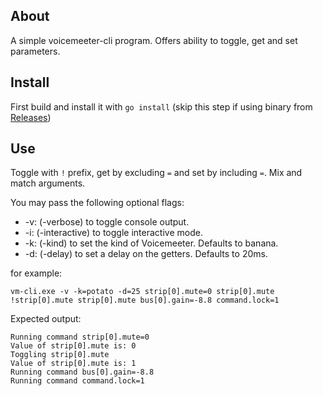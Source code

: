 ## About

A simple voicemeeter-cli program. Offers ability to toggle, get and set parameters.

## Install

First build and install it with `go install` (skip this step if using binary from [Releases](https://github.com/onyx-and-iris/voicemeeter/releases))

## Use

Toggle with `!` prefix, get by excluding `=` and set by including `=`. Mix and match arguments.

You may pass the following optional flags:

-   -v: (-verbose) to toggle console output.
-   -i: (-interactive) to toggle interactive mode.
-   -k: (-kind) to set the kind of Voicemeeter. Defaults to banana.
-   -d: (-delay) to set a delay on the getters. Defaults to 20ms.

for example:

`vm-cli.exe -v -k=potato -d=25 strip[0].mute=0 strip[0].mute !strip[0].mute strip[0].mute bus[0].gain=-8.8 command.lock=1`

Expected output:

```
Running command strip[0].mute=0
Value of strip[0].mute is: 0
Toggling strip[0].mute
Value of strip[0].mute is: 1
Running command bus[0].gain=-8.8
Running command command.lock=1
```
